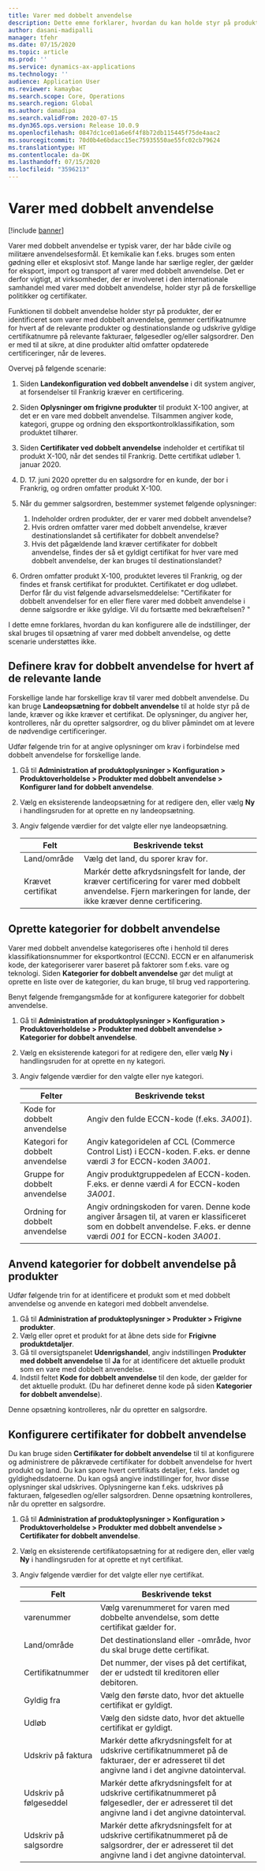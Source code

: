 ```yaml
---
title: Varer med dobbelt anvendelse
description: Dette emne forklarer, hvordan du kan holde styr på produkter, der er identificeret som varer med dobbelt anvendelse, gemme certifikatnumre for hvert af de relevante produkter og destinationslande og udskrive gyldige certifikatnumre på relevante fakturaer, følgesedler og/eller salgsordrer.
author: dasani-madipalli
manager: tfehr
ms.date: 07/15/2020
ms.topic: article
ms.prod: ''
ms.service: dynamics-ax-applications
ms.technology: ''
audience: Application User
ms.reviewer: kamaybac
ms.search.scope: Core, Operations
ms.search.region: Global
ms.author: damadipa
ms.search.validFrom: 2020-07-15
ms.dyn365.ops.version: Release 10.0.9
ms.openlocfilehash: 0847dc1ce01a6e6f4f8b72db115445f75de4aac2
ms.sourcegitcommit: 70d0b4e6bdacc15ec75935550ae55fc02cb79624
ms.translationtype: HT
ms.contentlocale: da-DK
ms.lasthandoff: 07/15/2020
ms.locfileid: "3596213"
---
```

# <a name="dual-use-goods"></a>Varer med dobbelt anvendelse

[!include [banner](../includes/banner.md)]

Varer med dobbelt anvendelse er typisk varer, der har både civile og militære anvendelsesformål. Et kemikalie kan f.eks. bruges som enten gødning eller et eksplosivt stof. Mange lande har særlige regler, der gælder for eksport, import og transport af varer med dobbelt anvendelse. Det er derfor vigtigt, at virksomheder, der er involveret i den internationale samhandel med varer med dobbelt anvendelse, holder styr på de forskellige politikker og certifikater.

Funktionen til dobbelt anvendelse holder styr på produkter, der er identificeret som varer med dobbelt anvendelse, gemmer certifikatnumre for hvert af de relevante produkter og destinationslande og udskrive gyldige certifikatnumre på relevante fakturaer, følgesedler og/eller salgsordrer. Den er med til at sikre, at dine produkter altid omfatter opdaterede certificeringer, når de leveres.

Overvej på følgende scenarie:

1. Siden **Landekonfiguration ved dobbelt anvendelse** i dit system angiver, at forsendelser til Frankrig kræver en certificering.
2. Siden **Oplysninger om frigivne produkter** til produkt X-100 angiver, at det er en vare med dobbelt anvendelse. Tilsammen angiver kode, kategori, gruppe og ordning den eksportkontrolklassifikation, som produktet tilhører.
3. Siden **Certifikater ved dobbelt anvendelse** indeholder et certifikat til produkt X-100, når det sendes til Frankrig. Dette certifikat udløber 1. januar 2020.
4. D. 17. juni 2020 opretter du en salgsordre for en kunde, der bor i Frankrig, og ordren omfatter produkt X-100.
5. Når du gemmer salgsordren, bestemmer systemet følgende oplysninger:

    1. Indeholder ordren produkter, der er varer med dobbelt anvendelse?
    2. Hvis ordren omfatter varer med dobbelt anvendelse, kræver destinationslandet så certifikater for dobbelt anvendelse?
    3. Hvis det pågældende land kræver certifikater for dobbelt anvendelse, findes der så et gyldigt certifikat for hver vare med dobbelt anvendelse, der kan bruges til destinationslandet?

6. Ordren omfatter produkt X-100, produktet leveres til Frankrig, og der findes et fransk certifikat for produktet. Certifikatet er dog udløbet. Derfor får du vist følgende advarselsmeddelelse: "Certifikater for dobbelt anvendelser for en eller flere varer med dobbelt anvendelse i denne salgsordre er ikke gyldige. Vil du fortsætte med bekræftelsen? "

I dette emne forklares, hvordan du kan konfigurere alle de indstillinger, der skal bruges til opsætning af varer med dobbelt anvendelse, og dette scenarie understøttes ikke.

## <a name="define-dual-use-requirements-for-each-relevant-country"></a>Definere krav for dobbelt anvendelse for hvert af de relevante lande

Forskellige lande har forskellige krav til varer med dobbelt anvendelse. Du kan bruge **Landeopsætning for dobbelt anvendelse** til at holde styr på de lande, kræver og ikke kræver et certifikat. De oplysninger, du angiver her, kontrolleres, når du opretter salgsordrer, og du bliver påmindet om at levere de nødvendige certificeringer.

Udfør følgende trin for at angive oplysninger om krav i forbindelse med dobbelt anvendelse for forskellige lande.

1. Gå til **Administration af produktoplysninger \> Konfiguration \> Produktoverholdelse \> Produkter med dobbelt anvendelse \> Konfigurer land for dobbelt anvendelse**.
2. Vælg en eksisterende landeopsætning for at redigere den, eller vælg **Ny** i handlingsruden for at oprette en ny landeopsætning.
3. Angiv følgende værdier for det valgte eller nye landeopsætning.

    | Felt | Beskrivende tekst |
    |---|---|
    | Land/område | Vælg det land, du sporer krav for. |
    | Krævet certifikat | Markér dette afkrydsningsfelt for lande, der kræver certificering for varer med dobbelt anvendelse. Fjern markeringen for lande, der ikke kræver denne certificering. |

## <a name="create-dual-use-categories"></a>Oprette kategorier for dobbelt anvendelse

Varer med dobbelt anvendelse kategoriseres ofte i henhold til deres klassifikationsnummer for eksportkontrol (ECCN). ECCN er en alfanumerisk kode, der kategoriserer varer baseret på faktorer som f.eks. vare og teknologi. Siden **Kategorier for dobbelt anvendelse** gør det muligt at oprette en liste over de kategorier, du kan bruge, til brug ved rapportering.

Benyt følgende fremgangsmåde for at konfigurere kategorier for dobbelt anvendelse.

1. Gå til **Administration af produktoplysninger \> Konfiguration \> Produktoverholdelse \> Produkter med dobbelt anvendelse \> Kategorier for dobbelt anvendelse**.
2. Vælg en eksisterende kategori for at redigere den, eller vælg **Ny** i handlingsruden for at oprette en ny kategori.
3. Angiv følgende værdier for den valgte eller nye kategori.

    | Felter | Beskrivende tekst |
    |---|---|
    | Kode for dobbelt anvendelse | Angiv den fulde ECCN-kode (f.eks. *3A001*).|
    | Kategori for dobbelt anvendelse | Angiv kategoridelen af CCL (Commerce Control List) i ECCN-koden. F.eks. er denne værdi *3* for ECCN-koden *3A001*. |
    | Gruppe for dobbelt anvendelse | Angiv produktgruppedelen af ECCN-koden. F.eks. er denne værdi *A* for ECCN-koden *3A001*. |
    | Ordning for dobbelt anvendelse | Angiv ordningskoden for varen. Denne kode angiver årsagen til, at varen er klassificeret som en dobbelt anvendelse. F.eks. er denne værdi *001* for ECCN-koden *3A001*. |

## <a name="apply-dual-use-categories-to-products"></a>Anvend kategorier for dobbelt anvendelse på produkter

Udfør følgende trin for at identificere et produkt som et med dobbelt anvendelse og anvende en kategori med dobbelt anvendelse.

1. Gå til **Administration af produktoplysninger \> Produkter \> Frigivne produkter**.
1. Vælg eller opret et produkt for at åbne dets side for **Frigivne produktdetaljer**.
1. Gå til oversigtspanelet **Udenrigshandel**, angiv indstillingen **Produkter med dobbelt anvendelse** til **Ja** for at identificere det aktuelle produkt som en vare med dobbelt anvendelse.
1. Indstil feltet **Kode for dobbelt anvendelse** til den kode, der gælder for det aktuelle produkt. (Du har defineret denne kode på siden **Kategorier for dobbelt anvendelse**).

Denne opsætning kontrolleres, når du opretter en salgsordre.

## <a name="set-up-dual-use-certificates"></a>Konfigurere certifikater for dobbelt anvendelse

Du kan bruge siden **Certifikater for dobbelt anvendelse** til til at konfigurere og administrere de påkrævede certifikater for dobbelt anvendelse for hvert produkt og land. Du kan spore hvert certifikats detaljer, f.eks. landet og gyldighedsdatoerne. Du kan også angive indstillinger for, hvor disse oplysninger skal udskrives. Oplysningerne kan f.eks. udskrives på fakturaen, følgesedlen og/eller salgsordren. Denne opsætning kontrolleres, når du opretter en salgsordre.

1. Gå til **Administration af produktoplysninger \> Konfiguration \> Produktoverholdelse \> Produkter med dobbelt anvendelse \> Certifikater for dobbelt anvendelse**.
2. Vælg en eksisterende certifikatopsætning for at redigere den, eller vælg **Ny** i handlingsruden for at oprette et nyt certifikat.
3. Angiv følgende værdier for det valgte eller nye certifikat.

    | Felt | Beskrivende tekst |
    |---|---|
    | varenummer | Vælg varenummeret for varen med dobbelte anvendelse, som dette certifikat gælder for. |
    | Land/område | Det destinationsland eller -område, hvor du skal bruge dette certifikat. |
    | Certifikatnummer | Det nummer, der vises på det certifikat, der er udstedt til kreditoren eller debitoren. |
    | Gyldig fra | Vælg den første dato, hvor det aktuelle certifikat er gyldigt.|
    | Udløb | Vælg den sidste dato, hvor det aktuelle certifikat er gyldigt. |
    | Udskriv på faktura | Markér dette afkrydsningsfelt for at udskrive certifikatnummeret på de fakturaer, der er adresseret til det angivne land i det angivne datointerval. |
    | Udskriv på følgeseddel | Markér dette afkrydsningsfelt for at udskrive certifikatnummeret på følgesedler, der er adresseret til det angivne land i det angivne datointerval. |
    | Udskriv på salgsordre | Markér dette afkrydsningsfelt for at udskrive certifikatnummeret på de salgsordrer, der er adresseret til det angivne land i det angivne datointerval. |

